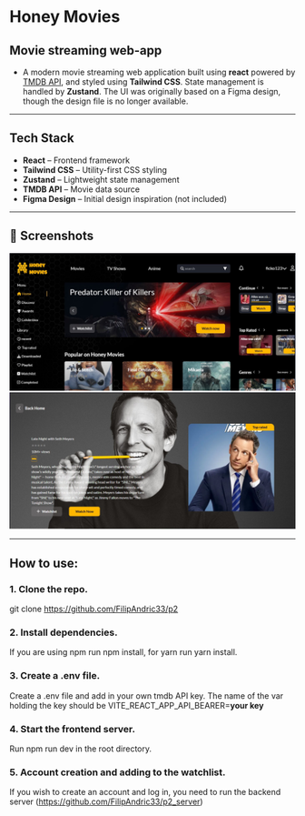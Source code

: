 # Honey Movies
## Movie streaming web-app

- A modern movie streaming web application built using **react** powered by [TMDB API](https://www.themoviedb.org/documentation/api), and styled using **Tailwind CSS**. State management is handled by **Zustand**. The UI was originally based on a Figma design, though the design file is no longer available.

---

## Tech Stack

- **React** – Frontend framework
- **Tailwind CSS** – Utility-first CSS styling
- **Zustand** – Lightweight state management
- **TMDB API** – Movie data source
- **Figma Design** – Initial design inspiration (not included)

---

## 📸 Screenshots

![Homepage](./public/1.jpg)
![Movie Details](./public/2.jpg)

---

## How to use:

### 1. Clone the repo.

git clone https://github.com/FilipAndric33/p2

### 2. Install dependencies.

If you are using npm run npm install, for yarn run yarn install.

### 3. Create a .env file.

Create a .env file and add in your own tmdb API key. The name of the var holding the key should be VITE_REACT_APP_API_BEARER=**your key**

### 4. Start the frontend server.

Run npm run dev in the root directory.

### 5. Account creation and adding to the watchlist.

If you wish to create an account and log in, you need to run the backend server (https://github.com/FilipAndric33/p2_server)